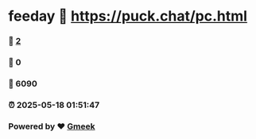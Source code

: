 # feeday :link: https://puck.chat/pc.html 
### :page_facing_up: [2](https://puck.chat/pc.html/tag.html) 
### :speech_balloon: 0 
### :hibiscus: 6090 
### :alarm_clock: 2025-05-18 01:51:47 
### Powered by :heart: [Gmeek](https://github.com/Meekdai/Gmeek)
